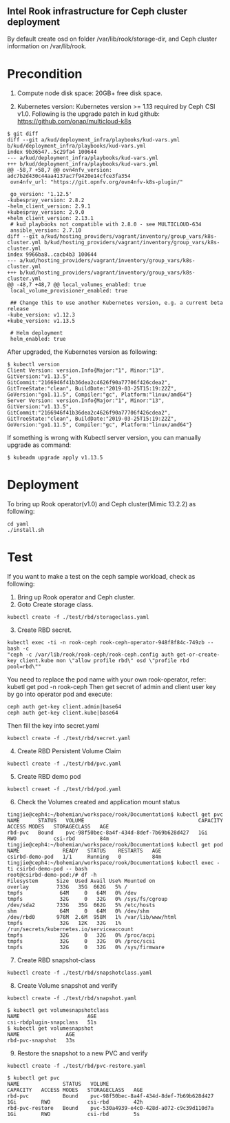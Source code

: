 ## Intel Rook infrastructure for Ceph cluster deployment

By default create osd on folder /var/lib/rook/storage-dir, and Ceph cluster
information on /var/lib/rook.

# Precondition

1. Compute node disk space: 20GB+ free disk space.

2. Kubernetes version: Kubernetes version >= 1.13 required by Ceph CSI v1.0.
Following is the upgrade patch in kud github: https://github.com/onap/multicloud-k8s

```
$ git diff
diff --git a/kud/deployment_infra/playbooks/kud-vars.yml b/kud/deployment_infra/playbooks/kud-vars.yml
index 9b36547..5c29fa4 100644
--- a/kud/deployment_infra/playbooks/kud-vars.yml
+++ b/kud/deployment_infra/playbooks/kud-vars.yml
@@ -58,7 +58,7 @@ ovn4nfv_version: adc7b2d430c44aa4137ac7f9420e14cfce3fa354
 ovn4nfv_url: "https://git.opnfv.org/ovn4nfv-k8s-plugin/"

 go_version: '1.12.5'
-kubespray_version: 2.8.2
-helm_client_version: 2.9.1
+kubespray_version: 2.9.0
+helm_client_version: 2.13.1
 # kud playbooks not compatible with 2.8.0 - see MULTICLOUD-634
 ansible_version: 2.7.10
diff --git a/kud/hosting_providers/vagrant/inventory/group_vars/k8s-cluster.yml b/kud/hosting_providers/vagrant/inventory/group_vars/k8s-cluster.yml
index 9966ba8..cacb4b3 100644
--- a/kud/hosting_providers/vagrant/inventory/group_vars/k8s-cluster.yml
+++ b/kud/hosting_providers/vagrant/inventory/group_vars/k8s-cluster.yml
@@ -48,7 +48,7 @@ local_volumes_enabled: true
 local_volume_provisioner_enabled: true

 ## Change this to use another Kubernetes version, e.g. a current beta release
-kube_version: v1.12.3
+kube_version: v1.13.5

 # Helm deployment
 helm_enabled: true
```

After upgraded, the Kubernetes version as following:
```
$ kubectl version
Client Version: version.Info{Major:"1", Minor:"13", GitVersion:"v1.13.5", GitCommit:"2166946f41b36dea2c4626f90a77706f426cdea2", GitTreeState:"clean", BuildDate:"2019-03-25T15:19:22Z", GoVersion:"go1.11.5", Compiler:"gc", Platform:"linux/amd64"}
Server Version: version.Info{Major:"1", Minor:"13", GitVersion:"v1.13.5", GitCommit:"2166946f41b36dea2c4626f90a77706f426cdea2", GitTreeState:"clean", BuildDate:"2019-03-25T15:19:22Z", GoVersion:"go1.11.5", Compiler:"gc", Platform:"linux/amd64"}
```

If something is wrong with Kubectl server version, you can manually upgrade as
command:
```console
$ kubeadm upgrade apply v1.13.5
```

# Deployment

To bring up Rook operator(v1.0) and Ceph cluster(Mimic 13.2.2) as following:

```console
cd yaml
./install.sh
```

# Test

If you want to make a test on the ceph sample workload, check as following:

1. Bring up Rook operator and Ceph cluster.
2. Goto Create storage class.

```console
kubectl create -f ./test/rbd/storageclass.yaml
```

3. Create RBD secret.
```console
kubectl exec -ti -n rook-ceph rook-ceph-operator-948f8f84c-749zb -- bash -c 
"ceph -c /var/lib/rook/rook-ceph/rook-ceph.config auth get-or-create-key client.kube mon \"allow profile rbd\" osd \"profile rbd pool=rbd\""
```
   You need to replace the pod name with your own rook-operator, refer: kubetl get pod -n rook-ceph
   Then get secret of admin and client user key by go into operator pod and execute:
```console
ceph auth get-key client.admin|base64
ceph auth get-key client.kube|base64
```
  Then fill the key into secret.yaml
```console
kubectl create -f ./test/rbd/secret.yaml
```
4. Create RBD Persistent Volume Claim
```console
kubectl create -f ./test/rbd/pvc.yaml
```
5. Create RBD demo pod
```console
kubectl creaet -f ./test/rbd/pod.yaml
```
6. Check the Volumes created and application mount status
```console
tingjie@ceph4:~/bohemian/workspace/rook/Documentation$ kubectl get pvc
NAME      STATUS   VOLUME                                     CAPACITY   ACCESS MODES   STORAGECLASS   AGE
rbd-pvc   Bound    pvc-98f50bec-8a4f-434d-8def-7b69b628d427   1Gi        RWO            csi-rbd        84m
tingjie@ceph4:~/bohemian/workspace/rook/Documentation$ kubectl get pod
NAME              READY   STATUS    RESTARTS   AGE
csirbd-demo-pod   1/1     Running   0          84m
tingjie@ceph4:~/bohemian/workspace/rook/Documentation$ kubectl exec -ti csirbd-demo-pod -- bash
root@csirbd-demo-pod:/# df -h
Filesystem      Size  Used Avail Use% Mounted on
overlay         733G   35G  662G   5% /
tmpfs            64M     0   64M   0% /dev
tmpfs            32G     0   32G   0% /sys/fs/cgroup
/dev/sda2       733G   35G  662G   5% /etc/hosts
shm              64M     0   64M   0% /dev/shm
/dev/rbd0       976M  2.6M  958M   1% /var/lib/www/html
tmpfs            32G   12K   32G   1% /run/secrets/kubernetes.io/serviceaccount
tmpfs            32G     0   32G   0% /proc/acpi
tmpfs            32G     0   32G   0% /proc/scsi
tmpfs            32G     0   32G   0% /sys/firmware
```
7. Create RBD snapshot-class
```console
kubectl create -f ./test/rbd/snapshotclass.yaml
```
8. Create Volume snapshot and verify
```console
kubectl create -f ./test/rbd/snapshot.yaml

$ kubectl get volumesnapshotclass
NAME                      AGE
csi-rbdplugin-snapclass   51s
$ kubectl get volumesnapshot
NAME               AGE
rbd-pvc-snapshot   33s

```
9. Restore the snapshot to a new PVC and verify
```console
kubectl create -f ./test/rbd/pvc-restore.yaml

$ kubectl get pvc
NAME              STATUS   VOLUME                                     CAPACITY   ACCESS MODES   STORAGECLASS   AGE
rbd-pvc           Bound    pvc-98f50bec-8a4f-434d-8def-7b69b628d427   1Gi        RWO            csi-rbd        42h
rbd-pvc-restore   Bound    pvc-530a4939-e4c0-428d-a072-c9c39d110d7a   1Gi        RWO            csi-rbd        5s
```

